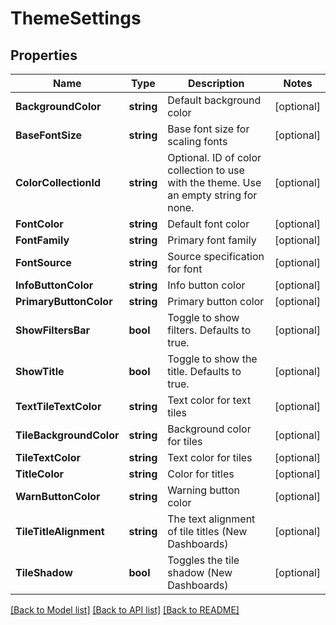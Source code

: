 # ThemeSettings

## Properties

Name | Type | Description | Notes
------------ | ------------- | ------------- | -------------
**BackgroundColor** | **string** | Default background color | [optional] 
**BaseFontSize** | **string** | Base font size for scaling fonts | [optional] 
**ColorCollectionId** | **string** | Optional. ID of color collection to use with the theme. Use an empty string for none. | [optional] 
**FontColor** | **string** | Default font color | [optional] 
**FontFamily** | **string** | Primary font family | [optional] 
**FontSource** | **string** | Source specification for font | [optional] 
**InfoButtonColor** | **string** | Info button color | [optional] 
**PrimaryButtonColor** | **string** | Primary button color | [optional] 
**ShowFiltersBar** | **bool** | Toggle to show filters. Defaults to true. | [optional] 
**ShowTitle** | **bool** | Toggle to show the title. Defaults to true. | [optional] 
**TextTileTextColor** | **string** | Text color for text tiles | [optional] 
**TileBackgroundColor** | **string** | Background color for tiles | [optional] 
**TileTextColor** | **string** | Text color for tiles | [optional] 
**TitleColor** | **string** | Color for titles | [optional] 
**WarnButtonColor** | **string** | Warning button color | [optional] 
**TileTitleAlignment** | **string** | The text alignment of tile titles (New Dashboards) | [optional] 
**TileShadow** | **bool** | Toggles the tile shadow (New Dashboards) | [optional] 

[[Back to Model list]](../README.md#documentation-for-models) [[Back to API list]](../README.md#documentation-for-api-endpoints) [[Back to README]](../README.md)



